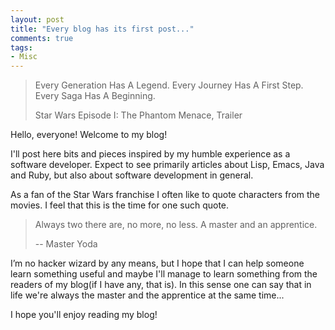 ```yaml
---
layout: post
title: "Every blog has its first post..."
comments: true
tags:
- Misc
---
```


> Every Generation Has A Legend. Every Journey Has A First Step. Every
> Saga Has A Beginning.
>
> Star Wars Episode I: The Phantom Menace, Trailer

Hello, everyone! Welcome to my blog!

I'll post here bits and pieces inspired by my humble experience as a
software developer. Expect to see primarily articles about Lisp,
Emacs, Java and Ruby, but also about software development in general.

As a fan of the Star Wars franchise I often like to quote characters
from the movies. I feel that this is the time for one such quote.

> Always two there are, no more, no less. A master and an
> apprentice.
>
> -- Master Yoda

I’m no hacker wizard by any means, but I hope that I can
help someone learn something useful and maybe I'll manage to learn something
from the readers of my blog(if I have any, that is). In this sense
one can say that in life we're always the master and the apprentice at
the same time...

I hope you'll enjoy reading my blog!
